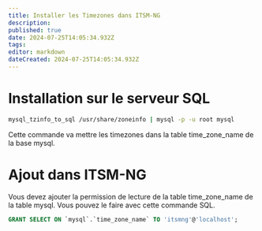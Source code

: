 ```yaml
---
title: Installer les Timezones dans ITSM-NG
description: 
published: true
date: 2024-07-25T14:05:34.932Z
tags: 
editor: markdown
dateCreated: 2024-07-25T14:05:34.932Z
---
```


# Installation sur le serveur SQL
```bash
mysql_tzinfo_to_sql /usr/share/zoneinfo | mysql -p -u root mysql
```
Cette commande va mettre les timezones dans la table time_zone_name de la base mysql.

# Ajout dans ITSM-NG
Vous devez ajouter la permission de lecture de la table time_zone_name de la table mysql. Vous pouvez le faire avec cette commande SQL.

```sql
GRANT SELECT ON `mysql`.`time_zone_name` TO 'itsmng'@'localhost';
```